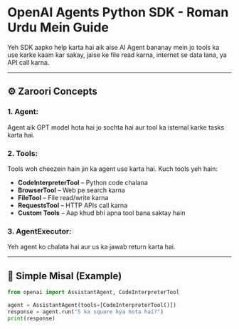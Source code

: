 # OpenAI Agents Python SDK - Roman Urdu Mein Guide

Yeh SDK aapko help karta hai aik aise AI Agent bananay mein jo tools ka use karke kaam kar sakay, jaise ke file read karna, internet se data lana, ya API call karna.

---

## ⚙️ Zaroori Concepts

### 1. Agent:
Agent aik GPT model hota hai jo sochta hai aur tool ka istemal karke tasks karta hai.

### 2. Tools:
Tools woh cheezein hain jin ka agent use karta hai. Kuch tools yeh hain:

- **CodeInterpreterTool** – Python code chalana
- **BrowserTool** – Web pe search karna
- **FileTool** – File read/write karna
- **RequestsTool** – HTTP APIs call karna
- **Custom Tools** – Aap khud bhi apna tool bana saktay hain

### 3. AgentExecutor:
Yeh agent ko chalata hai aur us ka jawab return karta hai.

---

## 📘 Simple Misal (Example)

```python
from openai import AssistantAgent, CodeInterpreterTool

agent = AssistantAgent(tools=[CodeInterpreterTool()])
response = agent.run("5 ka square kya hota hai?")
print(response)
